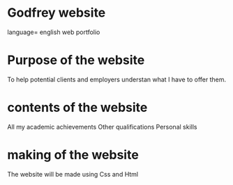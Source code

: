 # Godfrey website
language= english
web portfolio
# Purpose of the website 
To help potential clients and employers understan what I have to offer them.
# contents of the website 
All my academic achievements
Other qualifications 
Personal skills
# making of the website
The website will be made using Css and Html